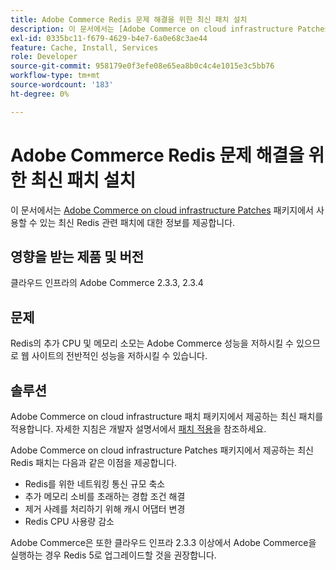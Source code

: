 ```yaml
---
title: Adobe Commerce Redis 문제 해결을 위한 최신 패치 설치
description: 이 문서에서는 [Adobe Commerce on cloud infrastructure Patches](https://devdocs.magento.com/cloud/project/project-patch.html) 패키지에서 사용할 수 있는 최신 Redis 관련 패치에 대한 정보를 제공합니다.
exl-id: 0335bc11-f679-4629-b4e7-6a0e68c3ae44
feature: Cache, Install, Services
role: Developer
source-git-commit: 958179e0f3efe08e65ea8b0c4c4e1015e3c5bb76
workflow-type: tm+mt
source-wordcount: '183'
ht-degree: 0%

---
```


# Adobe Commerce Redis 문제 해결을 위한 최신 패치 설치

이 문서에서는 [Adobe Commerce on cloud infrastructure Patches](https://devdocs.magento.com/cloud/project/project-patch.html) 패키지에서 사용할 수 있는 최신 Redis 관련 패치에 대한 정보를 제공합니다.

## 영향을 받는 제품 및 버전

클라우드 인프라의 Adobe Commerce 2.3.3, 2.3.4

## 문제

Redis의 추가 CPU 및 메모리 소모는 Adobe Commerce 성능을 저하시킬 수 있으므로 웹 사이트의 전반적인 성능을 저하시킬 수 있습니다.

## 솔루션

Adobe Commerce on cloud infrastructure 패치 패키지에서 제공하는 최신 패치를 적용합니다. 자세한 지침은 개발자 설명서에서 [패치 적용](https://devdocs.magento.com/cloud/project/project-patch.html)을 참조하세요.

Adobe Commerce on cloud infrastructure Patches 패키지에서 제공하는 최신 Redis 패치는 다음과 같은 이점을 제공합니다.

* Redis를 위한 네트워킹 통신 규모 축소
* 추가 메모리 소비를 초래하는 경합 조건 해결
* 제거 사례를 처리하기 위해 캐시 어댑터 변경
* Redis CPU 사용량 감소

Adobe Commerce은 또한 클라우드 인프라 2.3.3 이상에서 Adobe Commerce을 실행하는 경우 Redis 5로 업그레이드할 것을 권장합니다.
